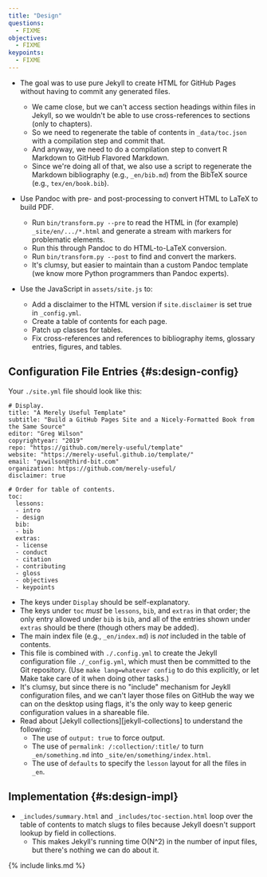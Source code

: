 ```yaml
---
title: "Design"
questions:
  - FIXME
objectives:
  - FIXME
keypoints:
  - FIXME
---
```


-   The goal was to use pure Jekyll to create HTML for GitHub Pages without having to commit any generated files.
    -   We came close, but we can't access section headings within files in Jekyll,
        so we wouldn't be able to use cross-references to sections (only to chapters).
    -   So we need to regenerate the table of contents in `_data/toc.json` with a compilation step and commit that.
    -   And anyway, we need to do a compilation step to convert R Markdown to GitHub Flavored Markdown.
    -   Since we're doing all of that,
        we also use a script to regenerate the Markdown bibliography (e.g., `_en/bib.md`)
        from the BibTeX source (e.g., `tex/en/book.bib`).

-   Use Pandoc with pre- and post-processing to convert HTML to LaTeX to build PDF.
    -   Run `bin/transform.py --pre` to read the HTML in (for example) `_site/en/.../*.html`
        and generate a stream with markers for problematic elements.
    -   Run this through Pandoc to do HTML-to-LaTeX conversion.
    -   Run `bin/transform.py --post` to find and convert the markers.
    -   It's clumsy, but easier to maintain than a custom Pandoc template
        (we know more Python programmers than Pandoc experts).

-   Use the JavaScript in `assets/site.js` to:
    -   Add a disclaimer to the HTML version if `site.disclaimer` is set true in `_config.yml`.
    -   Create a table of contents for each page.
    -   Patch up classes for tables.
    -   Fix cross-references and references to bibliography items, glossary entries, figures, and tables.

## Configuration File Entries {#s:design-config}

Your `./site.yml` file should look like this:

```
# Display.
title: "A Merely Useful Template"
subtitle: "Build a GitHub Pages Site and a Nicely-Formatted Book from the Same Source"
editor: "Greg Wilson"
copyrightyear: "2019"
repo: "https://github.com/merely-useful/template"
website: "https://merely-useful.github.io/template/"
email: "gvwilson@third-bit.com"
organization: https://github.com/merely-useful/
disclaimer: true

# Order for table of contents.
toc:
  lessons:
  - intro
  - design
  bib:
  - bib
  extras:
  - license
  - conduct
  - citation
  - contributing
  - gloss
  - objectives
  - keypoints
```

-   The keys under `Display` should be self-explanatory.
-   The keys under `toc` *must* be `lessons`, `bib`, and `extras` in that order;
    the only entry allowed under `bib` is `bib`,
    and all of the entries shown under `extras` should be there
    (though others may be added).
-   The main index file (e.g., `_en/index.md`) is *not* included in the table of contents.
-   This file is combined with `./.config.yml` to create the Jekyll configuration file `./_config.yml`,
    which must then be committed to the Git repository.
    (Use `make lang=whatever config` to do this explicitly,
    or let Make take care of it when doing other tasks.)
-   It's clumsy, but since there is no "include" mechanism for Jeykll configuration files,
    and we can't layer those files on GitHub the way we can on the desktop using flags,
    it's the only way to keep generic configuration values in a shareable file.
-   Read about [Jekyll collections][jekyll-collections] to understand the following:
    -   The use of `output: true` to force output.
    -   The use of `permalink: /:collection/:title/` to turn `_en/something.md` into `_site/en/something/index.html`.
    -   The use of `defaults` to specify the `lesson` layout for all the files in `_en`.

## Implementation {#s:design-impl}

-   `_includes/summary.html` and `_includes/toc-section.html` loop over the table of contents to match slugs to files
    because Jekyll doesn't support lookup by field in collections.
    -   This makes Jekyll's running time O(N^2) in the number of input files, but there's nothing we can do about it.

{% include links.md %}
